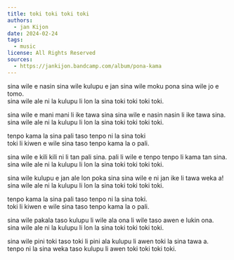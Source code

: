 ```yaml
---
title: toki toki toki toki
authors:
  - jan Kijon
date: 2024-02-24
tags:
  - music
license: All Rights Reserved
sources:
  - https://jankijon.bandcamp.com/album/pona-kama
---
```


sina wile e nasin sina wile kulupu e jan sina wile moku pona sina wile jo e tomo.  \
sina wile ale ni la kulupu li lon la sina toki toki toki toki.

sina wile e mani mani li ike tawa sina sina wile e nasin nasin li ike tawa sina.  \
sina wile ale ni la kulupu li lon la sina toki toki toki toki.

tenpo kama la sina pali taso tenpo ni la sina toki  \
toki li kiwen e wile sina taso tenpo kama la o pali.

sina wile e kili kili ni li tan pali sina. pali li wile e tenpo tenpo li kama tan sina.  \
sina wile ale ni la kulupu li lon la sina toki toki toki toki.

sina wile kulupu e jan ale lon poka sina sina wile e ni jan ike li tawa weka a!  \
sina wile ale ni la kulupu li lon la sina toki toki toki toki.

tenpo kama la sina pali taso tenpo ni la sina toki.  \
toki li kiwen e wile sina taso tenpo kama la o pali.

sina wile pakala taso kulupu li wile ala ona li wile taso awen e lukin ona.  \
sina wile ale ni la kulupu li lon la sina toki toki toki toki.

sina wile pini toki taso toki li pini ala kulupu li awen toki la sina tawa a.  \
tenpo ni la sina weka taso kulupu li awen toki toki toki toki.
